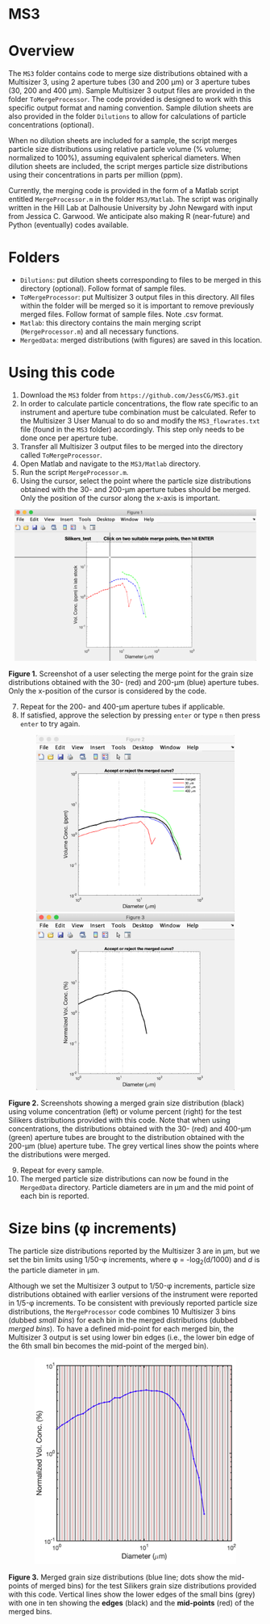 MS3
===

# Overview
The `MS3` folder contains code to merge size distributions obtained with a Multisizer 3, using 2 aperture tubes (30 and 200 &mu;m) or 3 aperture tubes (30, 200 and 400 &mu;m). Sample Multisizer 3 output files are provided in the folder `ToMergeProcessor`. The code provided is designed to work with this specific output format and naming convention. Sample dilution sheets are also provided in the folder `Dilutions` to allow for calculations of particle concentrations (optional).

When no dilution sheets are included for a sample, the script merges particle size distributions using relative particle volume (% volume; normalized to 100%), assuming equivalent spherical diameters. When dilution sheets are included, the script merges particle size distributions using their concentrations in parts per million (ppm).

Currently, the merging code is provided in the form of a Matlab script entitled `MergeProcessor.m` in the folder `MS3/Matlab`. The script was originally written in the Hill Lab at Dalhousie University by John Newgard with input from Jessica C. Garwood. We anticipate also making R (near-future) and Python (eventually) codes available.

# Folders
- `Dilutions`: put dilution sheets corresponding to files to be merged in this directory (optional). Follow format of sample files.
- `ToMergeProcessor`: put Multisizer 3 output files in this directory. All files within the folder will be merged so it is important to remove previously merged files. Follow format of sample files. Note .csv format.
- `Matlab`: this directory contains the main merging script (`MergeProcessor.m`) and all necessary functions.
- `MergedData`: merged distributions (with figures) are saved in this location.


# Using this code
1. Download the `MS3` folder from `https://github.com/JessCG/MS3.git` 
2. In order to calculate particle concentrations, the flow rate specific to an instrument and aperture tube combination must be calculated. Refer to the Multisizer 3 User Manual to do so and modify the `MS3_flowrates.txt` file (found in the `MS3` folder) accordingly. This step only needs to be done once per aperture tube.
3. Transfer all Multisizer 3 output files to be merged into the directory called `ToMergeProcessor`.
4. Open Matlab and navigate to the `MS3/Matlab` directory.
5. Run the script `MergeProcessor.m`.
6. Using the cursor, select the point where the particle size distributions obtained with the 30- and 200-&mu;m aperture tubes should be merged. Only the position of the cursor along the x-axis is important.

<p align="center">
<img src="./.assets/img/MergingCursor.png" alt="MergingCursor" height="300"/>
</p>

**Figure 1.** Screenshot of a user selecting the merge point for the grain size distributions obtained with the 30- (red) and 200-&mu;m (blue) aperture tubes. Only the x-position of the cursor is considered by the code.

7. Repeat for the 200- and 400-&mu;m aperture tubes if applicable.
8. If satisfied, approve the selection by pressing `enter` or type `n` then press `enter` to try again.

<p align="center">
<img src="./.assets/img/MergedConc.png" alt="MergedConc" height="350"/>
<img src="./.assets/img/MergedVolume.png" alt="MergedVolume" height="350"/>
</p>

**Figure 2.** Screenshots showing a merged grain size distribution (black) using volume concentration (left) or volume percent (right) for the test Silikers distributions provided with this code. Note that when using concentrations, the distributions obtained with the 30- (red) and 400-&mu;m (green) aperture tubes are brought to the distribution obtained with the 200-&mu;m (blue) aperture tube. The grey vertical lines show the points where the distributions were merged.

9. Repeat for every sample.
10. The merged particle size distributions can now be found in the `MergedData` directory. Particle diameters are in &mu;m and the mid point of each bin is reported. 

# Size bins (&phi; increments)
The particle size distributions reported by the Multisizer 3 are in &mu;m, but we set the bin limits using 1/50-&phi; increments, where &phi; = -log<sub>2</sub>(d/1000) and _d_ is the particle diameter in &mu;m.

Although we set the Multisizer 3 output to 1/50-&phi; increments, particle size distributions obtained with earlier versions of the instrument were reported in 1/5-&phi; increments. To be consistent with previously reported particle size distributions, the `MergeProcessor` code  combines 10 Multisizer 3 bins (dubbed _small bins_) for each bin in the merged distributions (dubbed _merged bins_). To have a defined mid-point for each merged bin, the Multisizer 3 output is set using lower bin edges (i.e., the lower bin edge of the 6th small bin becomes the mid-point of the merged bin).

<p align="center">
<img src="./.assets/img/MergedBins.png" alt="MergedBins" width="400"/>
</p>

**Figure 3.** Merged grain size distributions (blue line; dots show the mid-points of merged bins) for the test Silikers grain size distributions provided with this code. Vertical lines show the lower edges of the small bins (grey) with one in ten showing the **edges** (black) and the **mid-points** (red) of the merged bins.
